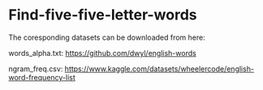 # Find-five-five-letter-words

The coresponding datasets can be downloaded from here:

words_alpha.txt:  https://github.com/dwyl/english-words

ngram_freq.csv: https://www.kaggle.com/datasets/wheelercode/english-word-frequency-list

